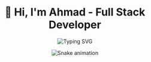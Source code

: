 <div align="center">

# 👋 Hi, I'm Ahmad - Full Stack Developer

<img src="https://readme-typing-svg.herokuapp.com?font=Fira+Code&weight=600&size=28&pause=1000&color=00D9FF&center=true&vCenter=true&width=600&lines=Full+Stack+MERN+Developer;React+Native+Expert;Building+Scalable+Solutions;200%2B+Projects+Delivered;6%2B+Years+Experience" alt="Typing SVG" />

</div>


<div align="center">

![Snake animation](https://raw.githubusercontent.com/ahmadproweb/ahmadproweb/output/snake.svg)

</div>
